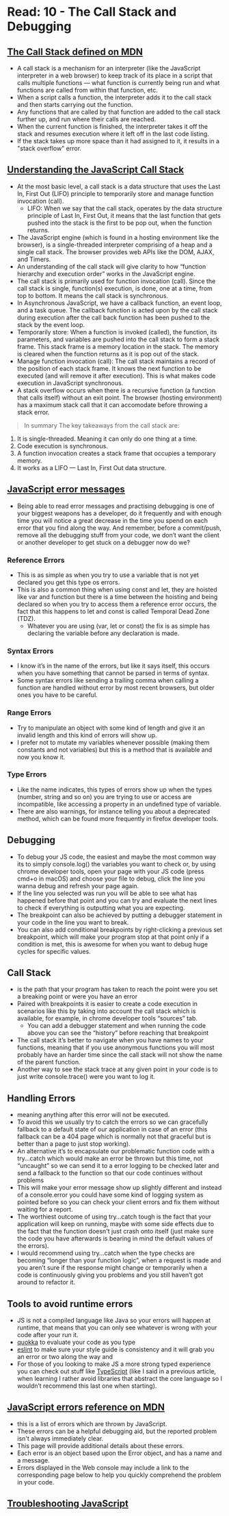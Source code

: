 # Read: 10 - The Call Stack and Debugging

## [The Call Stack defined on MDN](https://developer.mozilla.org/en-US/docs/Glossary/Call_stack)
- A call stack is a mechanism for an interpreter (like the JavaScript interpreter in a web browser) to keep track of its place in a script that calls multiple functions — what function is currently being run and what functions are called from within that function, etc.
- When a script calls a function, the interpreter adds it to the call stack and then starts carrying out the function.
- Any functions that are called by that function are added to the call stack further up, and run where their calls are reached.
- When the current function is finished, the interpreter takes it off the stack and resumes execution where it left off in the last code listing.
- If the stack takes up more space than it had assigned to it, it results in a "stack overflow" error.

## [Understanding the JavaScript Call Stack](https://www.freecodecamp.org/news/understanding-the-javascript-call-stack-861e41ae61d4/)
- At the most basic level, a call stack is a data structure that uses the Last In, First Out (LIFO) principle to temporarily store and manage function invocation (call).
  - LIFO: When we say that the call stack, operates by the data structure principle of Last In, First Out, it means that the last function that gets pushed into the stack is the first to be pop out, when the function returns.
- The JavaScript engine (which is found in a hosting environment like the browser), is a single-threaded interpreter comprising of a heap and a single call stack. The browser provides web APIs like the DOM, AJAX, and Timers.
- An understanding of the call stack will give clarity to how “function hierarchy and execution order” works in the JavaScript engine.
- The call stack is primarily used for function invocation (call). Since the call stack is single, function(s) execution, is done, one at a time, from top to bottom. It means the call stack is synchronous.
- In Asynchronous JavaScript, we have a callback function, an event loop, and a task queue. The callback function is acted upon by the call stack during execution after the call back function has been pushed to the stack by the event loop.
- Temporarily store: When a function is invoked (called), the function, its parameters, and variables are pushed into the call stack to form a stack frame. This stack frame is a memory location in the stack. The memory is cleared when the function returns as it is pop out of the stack.
- Manage function invocation (call): The call stack maintains a record of the position of each stack frame. It knows the next function to be executed (and will remove it after execution). This is what makes code execution in JavaScript synchronous.
- A stack overflow occurs when there is a recursive function (a function that calls itself) without an exit point. The browser (hosting environment) has a maximum stack call that it can accomodate before throwing a stack error.

> In summary
The key takeaways from the call stack are:
1. It is single-threaded. Meaning it can only do one thing at a time.
2. Code execution is synchronous.
3. A function invocation creates a stack frame that occupies a temporary memory.
4. It works as a LIFO — Last In, First Out data structure.

## [JavaScript error messages](https://codeburst.io/javascript-error-messages-debugging-d23f84f0ae7c?gi=70ebca2441e6)
- Being able to read error messages and practising debugging is one of your biggest weapons has a developer, do it frequently and with enough time you will notice a great decrease in the time you spend on each error that you find along the way. And remember, before a commit/push, remove all the debugging stuff from your code, we don’t want the client or another developer to get stuck on a debugger now do we?

### Reference Errors
- This is as simple as when you try to use a variable that is not yet declared you get this type os errors.
- This is also a common thing when using const and let, they are hoisted like var and function but there is a time between the hoisting and being declared so when you try to access them a reference error occurs, the fact that this happens to let and const is called Temporal Dead Zone (TDZ).
  - Whatever you are using (var, let or const) the fix is as simple has declaring the variable before any declaration is made.
### Syntax Errors
- I know it’s in the name of the errors, but like it says itself, this occurs when you have something that cannot be parsed in terms of syntax.
- Some syntax errors like sending a trailing comma when calling a function are handled without error by most recent browsers, but older ones you have to be careful.

### Range Errors
- Try to manipulate an object with some kind of length and give it an invalid length and this kind of errors will show up.
- I prefer not to mutate my variables whenever possible (making them constants and not variables) but this is a method that is available and now you know it.

### Type Errors
- Like the name indicates, this types of errors show up when the types (number, string and so on) you are trying to use or access are incompatible, like accessing a property in an undefined type of variable.
- There are also warnings, for instance telling you about a deprecated method, which can be found more frequently in firefox developer tools.

## Debugging
- To debug your JS code, the easiest and maybe the most common way its to simply console.log() the variables you want to check or, by using chrome developer tools, open your page with your JS code (press cmd+o in macOS) and choose your file to debug, click the line you wanna debug and refresh your page again.
- If the line you selected was run you will be able to see what has happened before that point and you can try and evaluate the next lines to check if everything is outputting what you are expecting.
- The breakpoint can also be achieved by putting a debugger statement in your code in the line you want to break.
- You can also add conditional breakpoints by right-clicking a previous set breakpoint, which will make your program stop at that point only if a condition is met, this is awesome for when you want to debug huge cycles for specific values.

## Call Stack
- is the path that your program has taken to reach the point were you set a breaking point or were you have an error
- Paired with breakpoints it is easier to create a code execution in scenarios like this by taking into account the call stack which is available, for example, in chrome developer tools “sources” tab.
  - You can add a debugger statement and when running the code above you can see the “history” before reaching that breakpoint
- The call stack it’s better to navigate when you have names to your functions, meaning that if you use anonymous functions you will most probably have an harder time since the call stack will not show the name of the parent function.
- Another way to see the stack trace at any given point in your code is to just write console.trace() were you want to log it.

## Handling Errors
- meaning anything after this error will not be executed.
- To avoid this we usually try to catch the errors so we can gracefully fallback to a default state of our application in case of an error (this fallback can be a 404 page which is normally not that graceful but is better than a page to just stop working).
- An alternative it’s to encapsulate our problematic function code with a try…catch which would make an error be thrown but this time, not “uncaught” so we can send it to a error logging to be checked later and send a fallback to the function so that our code continues without problems
- This will make your error message show up slightly different and instead of a console.error you could have some kind of logging system as pointed before so you can check your client errors and fix them without waiting for a report.
- The worthiest outcome of using try…catch tough is the fact that your application will keep on running, maybe with some side effects due to the fact that the function doesn't just crash onto itself (just make sure the code you have afterwards is bearing in mind the default values of the errors).
- I would recommend using try…catch when the type checks are becoming “longer than your function logic”, when a request is made and you aren’t sure if the response might change or temporarily when a code is continuously giving you problems and you still haven’t got around to refactor it.

## Tools to avoid runtime errors
- JS is not a compiled language like Java so your errors will happen at runtime, that means that you can only see whatever is wrong with your code after your run it.
- [quokka](https://quokkajs.com/) to evaluate your code as you type
- [eslint](https://eslint.org/) to make sure your style guide is consistency and it will grab you an error or two along the way and
- For those of you looking to make JS a more strong typed experience you can check out stuff like [TypeScript](https://www.typescriptlang.org/) (like I said in a previous article, when learning I rather avoid libraries that abstract the core language so I wouldn’t recommend this last one when starting).

## [JavaScript errors reference on MDN](https://developer.mozilla.org/en-US/docs/Web/JavaScript/Reference/Errors)
- this is a list of errors which are thrown by JavaScript. 
- These errors can be a helpful debugging aid, but the reported problem isn't always immediately clear. 
- This page will provide additional details about these errors. 
- Each error is an object based upon the Error object, and has a name and a message.
- Errors displayed in the Web console may include a link to the corresponding page below to help you quickly comprehend the problem in your code.

## [Troubleshooting JavaScript](https://developer.mozilla.org/en-US/docs/Learn/JavaScript/First_steps/What_went_wrong)